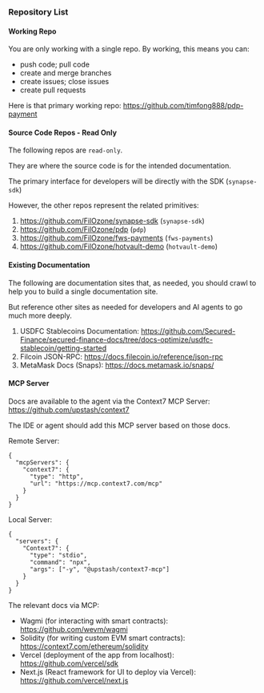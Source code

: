 ### Repository List
#### Working Repo
You are only working with a single repo.  By working, this means you can:
- push code; pull code
- create and merge branches
- create issues; close issues
- create pull requests

Here is that primary working repo: https://github.com/timfong888/pdp-payment


#### Source Code Repos - Read Only
The following repos are `read-only`.

They are where the source code is for the intended documentation.

The primary interface for developers will be directly with the SDK (`synapse-sdk`)

However, the other repos represent the related primitives:

1. https://github.com/FilOzone/synapse-sdk (`synapse-sdk`)
2. https://github.com/FilOzone/pdp (`pdp`)
3. https://github.com/FilOzone/fws-payments (`fws-payments`)
4. https://github.com/FilOzone/hotvault-demo (`hotvault-demo`)

#### Existing Documentation
The following are documentation sites that, as needed, you should crawl to help you to build a single documentation site.  

But reference other sites as needed for developers and AI agents to go much more deeply.

1. USDFC Stablecoins Documentation: https://github.com/Secured-Finance/secured-finance-docs/tree/docs-optimize/usdfc-stablecoin/getting-started
2. Filcoin JSON-RPC: https://docs.filecoin.io/reference/json-rpc
3. MetaMask Docs (Snaps): https://docs.metamask.io/snaps/

#### MCP Server
Docs are available to the agent via the Context7 MCP Server: https://github.com/upstash/context7

The IDE or agent should add this MCP server based on those docs.

Remote Server:

```
{
  "mcpServers": {
    "context7": {
      "type": "http",
      "url": "https://mcp.context7.com/mcp"
    }
  }
}
```

Local Server:

```
{
  "servers": {
    "Context7": {
      "type": "stdio",
      "command": "npx",
      "args": ["-y", "@upstash/context7-mcp"]
    }
  }
}
```

The relevant docs via MCP:

- Wagmi (for interacting with smart contracts): https://github.com/wevm/wagmi
- Solidity (for writing custom EVM smart contracts): https://context7.com/ethereum/solidity
- Vercel (deployment of the app from localhost): https://github.com/vercel/sdk
- Next.js (React framework for UI to deploy via Vercel): https://github.com/vercel/next.js

  



